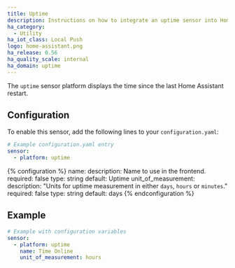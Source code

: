 ```yaml
---
title: Uptime
description: Instructions on how to integrate an uptime sensor into Home Assistant.
ha_category:
  - Utility
ha_iot_class: Local Push
logo: home-assistant.png
ha_release: 0.56
ha_quality_scale: internal
ha_domain: uptime
---
```


The `uptime` sensor platform displays the time since the last Home Assistant restart.

## Configuration

To enable this sensor, add the following lines to your `configuration.yaml`:

```yaml
# Example configuration.yaml entry
sensor:
  - platform: uptime
```

{% configuration %}
name:
  description: Name to use in the frontend.
  required: false
  type: string
  default: Uptime
unit_of_measurement:
  description: "Units for uptime measurement in either `days`, `hours` or `minutes`."
  required: false
  type: string
  default: days
{% endconfiguration %}

## Example

```yaml
# Example with configuration variables
sensor:
  - platform: uptime
    name: Time Online
    unit_of_measurement: hours
````
